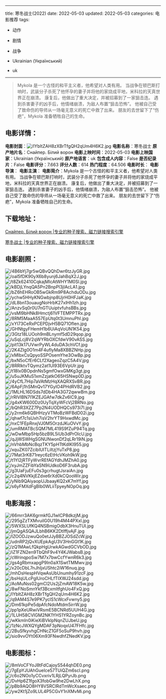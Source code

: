 
---
title: 寒冬战士(2022)
date: 2022-05-03
updated: 2022-05-03
categories: 电影推荐
tags:
- 动作
- 剧情
- 战争

- Ukrainian (Український)
- uk
---


> Mykola 是一个古怪的和平主义者，他希望对人类有用。 当战争在顿巴斯打响时，武装分子杀死了他怀孕的妻子并将他的家烧成平地，米科拉的天真世界正在崩溃。 康复后，他做出了重大决定，并被招募到了一家狙击连。 遇到杀害妻子的凶手后，他情绪崩溃，为敌人布置“狙击恐怖”。 他被自己受了致命伤的导师从一场毫无意义的死亡中救了出来。 朋友的去世留下了“伤疤”，Mykola 准备牺牲自己的生命。

## **电影详情**：

**电影封面**：<img src="https://image.tmdb.org/t/p/w200/lYbItZAH8zXBrTfgQH2qUm4H6K2.jpg" alt="/lYbItZAH8zXBrTfgQH2qUm4H6K2.jpg" title="/lYbItZAH8zXBrTfgQH2qUm4H6K2.jpg">
**电影名称**：寒冬战士
**原产地片名**：Снайпер. Білий ворон
**电影上映时间**：2022-05-03
**电影上映国家**：Ukrainian (Український)
**原产地语言**：uk
**包含成人内容**：False
**是否纪录片**：False
**电影评分**：7.663
**评分人数**：614
**热门程度**：64.506
**电影时长**：
**电影导演**：
**电影主演**：
**电影简介**：Mykola 是一个古怪的和平主义者，他希望对人类有用。 当战争在顿巴斯打响时，武装分子杀死了他怀孕的妻子并将他的家烧成平地，米科拉的天真世界正在崩溃。 康复后，他做出了重大决定，并被招募到了一家狙击连。 遇到杀害妻子的凶手后，他情绪崩溃，为敌人布置“狙击恐怖”。 他被自己受了致命伤的导师从一场毫无意义的死亡中救了出来。 朋友的去世留下了“伤疤”，Mykola 准备牺牲自己的生命。

## **下载地址**：
[Снайпер. Білий ворон |专业的种子搜索、磁力链接搜索引擎](https://movie.amd794.com:2083/?search=%D0%A1%D0%BD%D0%B0%D0%B9%D0%BF%D0%B5%D1%80.%20%D0%91%D1%96%D0%BB%D0%B8%D0%B9%20%D0%B2%D0%BE%D1%80%D0%BE%D0%BD&ordering=&mode=match_phrase&page_size=10&page=1)

[寒冬战士 |专业的种子搜索、磁力链接搜索引擎](https://movie.amd794.com:2083/?search=%E5%AF%92%E5%86%AC%E6%88%98%E5%A3%AB&ordering=&mode=match_phrase&page_size=10&page=1)
 

## **电影剧照**：
<img src="https://image.tmdb.org/t/p/original/4B6bYj7gr5wQBvQQhDwr6tzJyGR.jpg" alt="/4B6bYj7gr5wQBvQQhDwr6tzJyGR.jpg" title="/4B6bYj7gr5wQBvQQhDwr6tzJyGR.jpg"><img src="https://image.tmdb.org/t/p/original/oal5fDK90yX6b8yunj6JahBqX2J.jpg" alt="/oal5fDK90yX6b8yunj6JahBqX2J.jpg" title="/oal5fDK90yX6b8yunj6JahBqX2J.jpg"><img src="https://image.tmdb.org/t/p/original/t8Zk62410CqkajMIcAtWHY1M0Sl.jpg" alt="/t8Zk62410CqkajMIcAtWHY1M0Sl.jpg" title="/t8Zk62410CqkajMIcAtWHY1M0Sl.jpg"><img src="https://image.tmdb.org/t/p/original/kBDjLYnqQA5Pn2BnpPl3jIAcLA1.jpg" alt="/kBDjLYnqQA5Pn2BnpPl3jIAcLA1.jpg" title="/kBDjLYnqQA5Pn2BnpPl3jIAcLA1.jpg"><img src="https://image.tmdb.org/t/p/original/bZ6hEHRoOB5wGkRm9P8AchduODu.jpg" alt="/bZ6hEHRoOB5wGkRm9P8AchduODu.jpg" title="/bZ6hEHRoOB5wGkRm9P8AchduODu.jpg"><img src="https://image.tmdb.org/t/p/original/ychw5HHyKNGwbjnp8UjrH0HFJaK.jpg" alt="/ychw5HHyKNGwbjnp8UjrH0HFJaK.jpg" title="/ychw5HHyKNGwbjnp8UjrH0HFJaK.jpg"><img src="https://image.tmdb.org/t/p/original/dL8bn13ouaugNoHrbK27xlHh1zh.jpg" alt="/dL8bn13ouaugNoHrbK27xlHh1zh.jpg" title="/dL8bn13ouaugNoHrbK27xlHh1zh.jpg"><img src="https://image.tmdb.org/t/p/original/AnzvSq0r0U7nGTUuiptvfuhsBBs.jpg" alt="/AnzvSq0r0U7nGTUuiptvfuhsBBs.jpg" title="/AnzvSq0r0U7nGTUuiptvfuhsBBs.jpg"><img src="https://image.tmdb.org/t/p/original/vsMl9bHNk8Hmctj61VFTEMPPTRx.jpg" alt="/vsMl9bHNk8Hmctj61VFTEMPPTRx.jpg" title="/vsMl9bHNk8Hmctj61VFTEMPPTRx.jpg"><img src="https://image.tmdb.org/t/p/original/8RM5MaaA557EpUtq0t3UmnuPhI.jpg" alt="/8RM5MaaA557EpUtq0t3UmnuPhI.jpg" title="/8RM5MaaA557EpUtq0t3UmnuPhI.jpg"><img src="https://image.tmdb.org/t/p/original/xYI73CeRxPCEPDjvH5BQ71OfIen.jpg" alt="/xYI73CeRxPCEPDjvH5BQ71OfIen.jpg" title="/xYI73CeRxPCEPDjvH5BQ71OfIen.jpg"><img src="https://image.tmdb.org/t/p/original/GHNtgyFHemH1b6UiAqVoUN1K54.jpg" alt="/GHNtgyFHemH1b6UiAqVoUN1K54.jpg" title="/GHNtgyFHemH1b6UiAqVoUN1K54.jpg"><img src="https://image.tmdb.org/t/p/original/3Gtz18LUOoh9mBLnymf5dD29qop.jpg" alt="/3Gtz18LUOoh9mBLnymf5dD29qop.jpg" title="/3Gtz18LUOoh9mBLnymf5dD29qop.jpg"><img src="https://image.tmdb.org/t/p/original/uSqLcj8V2qWYRbOXCfdwV90vASS.jpg" alt="/uSqLcj8V2qWYRbOXCfdwV90vASS.jpg" title="/uSqLcj8V2qWYRbOXCfdwV90vASS.jpg"><img src="https://image.tmdb.org/t/p/original/pit13k17UVwrPyWL4duDA3chVCf.jpg" alt="/pit13k17UVwrPyWL4duDA3chVCf.jpg" title="/pit13k17UVwrPyWL4duDA3chVCf.jpg"><img src="https://image.tmdb.org/t/p/original/2K4ZIg0O1m4F4uflyMa8XBBZNHp.jpg" alt="/2K4ZIg0O1m4F4uflyMa8XBBZNHp.jpg" title="/2K4ZIg0O1m4F4uflyMa8XBBZNHp.jpg"><img src="https://image.tmdb.org/t/p/original/xMlbxCsQpyoSSPOsemYhe3OwBp.jpg" alt="/xMlbxCsQpyoSSPOsemYhe3OwBp.jpg" title="/xMlbxCsQpyoSSPOsemYhe3OwBp.jpg"><img src="https://image.tmdb.org/t/p/original/bxN5oCfEr6CLf2XageoZqzC5A4V.jpg" alt="/bxN5oCfEr6CLf2XageoZqzC5A4V.jpg" title="/bxN5oCfEr6CLf2XageoZqzC5A4V.jpg"><img src="https://image.tmdb.org/t/p/original/8RRlktvTQymz2at1UI93E6VpUlr.jpg" alt="/8RRlktvTQymz2at1UI93E6VpUlr.jpg" title="/8RRlktvTQymz2at1UI93E6VpUlr.jpg"><img src="https://image.tmdb.org/t/p/original/t18Ix0BOpdnNs5gmfOwxGMKg3gt.jpg" alt="/t18Ix0BOpdnNs5gmfOwxGMKg3gt.jpg" title="/t18Ix0BOpdnNs5gmfOwxGMKg3gt.jpg"><img src="https://image.tmdb.org/t/p/original/u5uJKMuS1xmZzjatkO65HSNwp0D.jpg" alt="/u5uJKMuS1xmZzjatkO65HSNwp0D.jpg" title="/u5uJKMuS1xmZzjatkO65HSNwp0D.jpg"><img src="https://image.tmdb.org/t/p/original/4yCfL7Hip7aVAtMzHqXAQRXSvBR.jpg" alt="/4yCfL7Hip7aVAtMzHqXAQRXSvBR.jpg" title="/4yCfL7Hip7aVAtMzHqXAQRXSvBR.jpg"><img src="https://image.tmdb.org/t/p/original/6ApFj1hSMnQv17YGyIO4PHdRVB2.jpg" alt="/6ApFj1hSMnQv17YGyIO4PHdRVB2.jpg" title="/6ApFj1hSMnQv17YGyIO4PHdRVB2.jpg"><img src="https://image.tmdb.org/t/p/original/1MLHL16DSds7dDb4HA3G72qwwBm.jpg" alt="/1MLHL16DSds7dDb4HA3G72qwwBm.jpg" title="/1MLHL16DSds7dDb4HA3G72qwwBm.jpg"><img src="https://image.tmdb.org/t/p/original/rRlVIBN7I1KZEJGAfw7dkZv6lC9.jpg" alt="/rRlVIBN7I1KZEJGAfw7dkZv6lC9.jpg" title="/rRlVIBN7I1KZEJGAfw7dkZv6lC9.jpg"><img src="https://image.tmdb.org/t/p/original/g4xKW600Dz0UyTqXyWFcVj2BRNo.jpg" alt="/g4xKW600Dz0UyTqXyWFcVj2BRNo.jpg" title="/g4xKW600Dz0UyTqXyWFcVj2BRNo.jpg"><img src="https://image.tmdb.org/t/p/original/bQhR3XZZ7Pp2N4UODHQCs973i7I.jpg" alt="/bQhR3XZZ7Pp2N4UODHQCs973i7I.jpg" title="/bQhR3XZZ7Pp2N4UODHQCs973i7I.jpg"><img src="https://image.tmdb.org/t/p/original/y2rm6k6QBHHzyVTMoBzWFBdD02i.jpg" alt="/y2rm6k6QBHHzyVTMoBzWFBdD02i.jpg" title="/y2rm6k6QBHHzyVTMoBzWFBdD02i.jpg"><img src="https://image.tmdb.org/t/p/original/qhwf7c1sUxh7isV2hrYT9HxwdMc.jpg" alt="/qhwf7c1sUxh7isV2hrYT9HxwdMc.jpg" title="/qhwf7c1sUxh7isV2hrYT9HxwdMc.jpg"><img src="https://image.tmdb.org/t/p/original/nxC1FEpRnxjVJ0M5OrzdJKuOVvY.jpg" alt="/nxC1FEpRnxjVJ0M5OrzdJKuOVvY.jpg" title="/nxC1FEpRnxjVJ0M5OrzdJKuOVvY.jpg"><img src="https://image.tmdb.org/t/p/original/umRMATBcSQM7ML419S9fZuP94Tq.jpg" alt="/umRMATBcSQM7ML419S9fZuP94Tq.jpg" title="/umRMATBcSQM7ML419S9fZuP94Tq.jpg"><img src="https://image.tmdb.org/t/p/original/wDwMbp5Hp5bzB9L5iUb3dPrOIcU.jpg" alt="/wDwMbp5Hp5bzB9L5iUb3dPrOIcU.jpg" title="/wDwMbp5Hp5bzB9L5iUb3dPrOIcU.jpg"><img src="https://image.tmdb.org/t/p/original/qJjWSWHgSGNUNwonDf2qLRr19iN.jpg" alt="/qJjWSWHgSGNUNwonDf2qLRr19iN.jpg" title="/qJjWSWHgSGNUNwonDf2qLRr19iN.jpg"><img src="https://image.tmdb.org/t/p/original/nVhbMbNcBqzTKY5pHTtKdIKI955.jpg" alt="/nVhbMbNcBqzTKY5pHTtKdIKI955.jpg" title="/nVhbMbNcBqzTKY5pHTtKdIKI955.jpg"><img src="https://image.tmdb.org/t/p/original/xquZK07ZcibIUITLiltzjYuTxP8.jpg" alt="/xquZK07ZcibIUITLiltzjYuTxP8.jpg" title="/xquZK07ZcibIUITLiltzjYuTxP8.jpg"><img src="https://image.tmdb.org/t/p/original/7Mat3rK871reyc6zEtHcVKoh9kW.jpg" alt="/7Mat3rK871reyc6zEtHcVKoh9kW.jpg" title="/7Mat3rK871reyc6zEtHcVKoh9kW.jpg"><img src="https://image.tmdb.org/t/p/original/t1Yl2jRTFyWvrREfAGYdhJMZhA0.jpg" alt="/t1Yl2jRTFyWvrREfAGYdhJMZhA0.jpg" title="/t1Yl2jRTFyWvrREfAGYdhJMZhA0.jpg"><img src="https://image.tmdb.org/t/p/original/xyJmZZFibYaSN9iUdkoD6F3rubA.jpg" alt="/xyJmZZFibYaSN9iUdkoD6F3rubA.jpg" title="/xyJmZZFibYaSN9iUdkoD6F3rubA.jpg"><img src="https://image.tmdb.org/t/p/original/g3UaFjuEFu0s3gcrhugtJsraiAn.jpg" alt="/g3UaFjuEFu0s3gcrhugtJsraiAn.jpg" title="/g3UaFjuEFu0s3gcrhugtJsraiAn.jpg"><img src="https://image.tmdb.org/t/p/original/c2q4NVKkjEZdxe6rXd0kCQooWir.jpg" alt="/c2q4NVKkjEZdxe6rXd0kCQooWir.jpg" title="/c2q4NVKkjEZdxe6rXd0kCQooWir.jpg"><img src="https://image.tmdb.org/t/p/original/yNib9QAiyaopUJbaayKQ2xK7mYf.jpg" alt="/yNib9QAiyaopUJbaayKQ2xK7mYf.jpg" title="/yNib9QAiyaopUJbaayKQ2xK7mYf.jpg"><img src="https://image.tmdb.org/t/p/original/s6yFMXdFgBIb0WLiiTpyeyNOpOq.jpg" alt="/s6yFMXdFgBIb0WLiiTpyeyNOpOq.jpg" title="/s6yFMXdFgBIb0WLiiTpyeyNOpOq.jpg">

## **电影海报**：
<img src="https://image.tmdb.org/t/p/original/66mrr3AK6grmkfGJ1wlCP8dkzjM.jpg" alt="/66mrr3AK6grmkfGJ1wlCP8dkzjM.jpg" title="/66mrr3AK6grmkfGJ1wlCP8dkzjM.jpg"><img src="https://image.tmdb.org/t/p/original/295gZzTXMvuiIG0U19h4M44PXxI.jpg" alt="/295gZzTXMvuiIG0U19h4M44PXxI.jpg" title="/295gZzTXMvuiIG0U19h4M44PXxI.jpg"><img src="https://image.tmdb.org/t/p/original/5WXSLUfKQ4NSBmigOdbX3HnuTUI.jpg" alt="/5WXSLUfKQ4NSBmigOdbX3HnuTUI.jpg" title="/5WXSLUfKQ4NSBmigOdbX3HnuTUI.jpg"><img src="https://image.tmdb.org/t/p/original/jmQgASQAJLbhB6KK2DtIffjvAjF.jpg" alt="/jmQgASQAJLbhB6KK2DtIffjvAjF.jpg" title="/jmQgASQAJLbhB6KK2DtIffjvAjF.jpg"><img src="https://image.tmdb.org/t/p/original/lZOODJzwuQo0etJJyBBZJOSdZcW.jpg" alt="/lZOODJzwuQo0etJJyBBZJOSdZcW.jpg" title="/lZOODJzwuQo0etJJyBBZJOSdZcW.jpg"><img src="https://image.tmdb.org/t/p/original/udnRP2jQvXUEpkAgU3V3HnGGt1K.jpg" alt="/udnRP2jQvXUEpkAgU3V3HnGGt1K.jpg" title="/udnRP2jQvXUEpkAgU3V3HnGGt1K.jpg"><img src="https://image.tmdb.org/t/p/original/zQ1MAwLfQkpHgUrwkAGwdGCVbOD.jpg" alt="/zQ1MAwLfQkpHgUrwkAGwdGCVbOD.jpg" title="/zQ1MAwLfQkpHgUrwkAGwdGCVbOD.jpg"><img src="https://image.tmdb.org/t/p/original/iZ1FZN2en9TbQhF9v4Y4KJWabsB.jpg" alt="/iZ1FZN2en9TbQhF9v4Y4KJWabsB.jpg" title="/iZ1FZN2en9TbQhF9v4Y4KJWabsB.jpg"><img src="https://image.tmdb.org/t/p/original/cWrinqpoSw7M7x7bwCcfYwnR6k3.jpg" alt="/cWrinqpoSw7M7x7bwCcfYwnR6k3.jpg" title="/cWrinqpoSw7M7x7bwCcfYwnR6k3.jpg"><img src="https://image.tmdb.org/t/p/original/gs4gRbmxapgP9In0aX1SwtTMMwv.jpg" alt="/gs4gRbmxapgP9In0aX1SwtTMMwv.jpg" title="/gs4gRbmxapgP9In0aX1SwtTMMwv.jpg"><img src="https://image.tmdb.org/t/p/original/x20cDbL7nJhljxUShtc2iW16nuq.jpg" alt="/x20cDbL7nJhljxUShtc2iW16nuq.jpg" title="/x20cDbL7nJhljxUShtc2iW16nuq.jpg"><img src="https://image.tmdb.org/t/p/original/mhDsHespHVqwAsUbUnumhy91zcF.jpg" alt="/mhDsHespHVqwAsUbUnumhy91zcF.jpg" title="/mhDsHespHVqwAsUbUnumhy91zcF.jpg"><img src="https://image.tmdb.org/t/p/original/bsHqULcPgIUroCHLfTIXWJ24sdd.jpg" alt="/bsHqULcPgIUroCHLfTIXWJ24sdd.jpg" title="/bsHqULcPgIUroCHLfTIXWJ24sdd.jpg"><img src="https://image.tmdb.org/t/p/original/AoMuNss02gmCl2Us2jZmAW18K5w.jpg" alt="/AoMuNss02gmCl2Us2jZmAW18K5w.jpg" title="/AoMuNss02gmCl2Us2jZmAW18K5w.jpg"><img src="https://image.tmdb.org/t/p/original/8wFNoSmnYkf3BcxmltfghUo4FxQ.jpg" alt="/8wFNoSmnYkf3BcxmltfghUo4FxQ.jpg" title="/8wFNoSmnYkf3BcxmltfghUo4FxQ.jpg"><img src="https://image.tmdb.org/t/p/original/lYbItZAH8zXBrTfgQH2qUm4H6K2.jpg" alt="/lYbItZAH8zXBrTfgQH2qUm4H6K2.jpg" title="/lYbItZAH8zXBrTfgQH2qUm4H6K2.jpg"><img src="https://image.tmdb.org/t/p/original/q9AM4S7e9PK7yclS1cWcxFvwny5.jpg" alt="/q9AM4S7e9PK7yclS1cWcxFvwny5.jpg" title="/q9AM4S7e9PK7yclS1cWcxFvwny5.jpg"><img src="https://image.tmdb.org/t/p/original/Dm61kpPe5dpAfcNdoMtdm5irrW.jpg" alt="/Dm61kpPe5dpAfcNdoMtdm5irrW.jpg" title="/Dm61kpPe5dpAfcNdoMtdm5irrW.jpg"><img src="https://image.tmdb.org/t/p/original/pp1pXeURwiVRsmE5BCNRd5UUH4G.jpg" alt="/pp1pXeURwiVRsmE5BCNRd5UUH4G.jpg" title="/pp1pXeURwiVRsmE5BCNRd5UUH4G.jpg"><img src="https://image.tmdb.org/t/p/original/1LUH58CVIGM2NK1YHS1YRZoynBc.jpg" alt="/1LUH58CVIGM2NK1YHS1YRZoynBc.jpg" title="/1LUH58CVIGM2NK1YHS1YRZoynBc.jpg"><img src="https://image.tmdb.org/t/p/original/wKkmIn0iKieXiBVklpNqnZUJbeU.jpg" alt="/wKkmIn0iKieXiBVklpNqnZUJbeU.jpg" title="/wKkmIn0iKieXiBVklpNqnZUJbeU.jpg"><img src="https://image.tmdb.org/t/p/original/1zNcJWXQYgMDAF3pNoqxU47FHfc.jpg" alt="/1zNcJWXQYgMDAF3pNoqxU47FHfc.jpg" title="/1zNcJWXQYgMDAF3pNoqxU47FHfc.jpg"><img src="https://image.tmdb.org/t/p/original/2BuSfkyvhgCHNcZ1GF5oSuP9hvh.jpg" alt="/2BuSfkyvhgCHNcZ1GF5oSuP9hvh.jpg" title="/2BuSfkyvhgCHNcZ1GF5oSuP9hvh.jpg"><img src="https://image.tmdb.org/t/p/original/sio9vvOYt06Xm93FNwdhfZNedKV.jpg" alt="/sio9vvOYt06Xm93FNwdhfZNedKV.jpg" title="/sio9vvOYt06Xm93FNwdhfZNedKV.jpg">

## **电影图标**：
<img src="https://image.tmdb.org/t/p/original/8mVoCFYoJ8tFdCajoyS544qhDE0.png" alt="/8mVoCFYoJ8tFdCajoyS544qhDE0.png" title="/8mVoCFYoJ8tFdCajoyS544qhDE0.png"><img src="https://image.tmdb.org/t/p/original/7gEpYJUAhGueIce57TUiQZm6scI.png" alt="/7gEpYJUAhGueIce57TUiQZm6scI.png" title="/7gEpYJUAhGueIce57TUiQZm6scI.png"><img src="https://image.tmdb.org/t/p/original/c6o2NOo1yCCvxriv1LRjLQPyrJb.png" alt="/c6o2NOo1yCCvxriv1LRjLQPyrJb.png" title="/c6o2NOo1yCCvxriv1LRjLQPyrJb.png"><img src="https://image.tmdb.org/t/p/original/DvHp6Z1fgoX3fobGw9he2DwLhX.png" alt="/DvHp6Z1fgoX3fobGw9he2DwLhX.png" title="/DvHp6Z1fgoX3fobGw9he2DwLhX.png"><img src="https://image.tmdb.org/t/p/original/pBb9AQO8HY8VSRClRdTmWcXsaec.png" alt="/pBb9AQO8HY8VSRClRdTmWcXsaec.png" title="/pBb9AQO8HY8VSRClRdTmWcXsaec.png"><img src="https://image.tmdb.org/t/p/original/yw2Kt1jZo9LUL4P5CGvY1nXMvMi.png" alt="/yw2Kt1jZo9LUL4P5CGvY1nXMvMi.png" title="/yw2Kt1jZo9LUL4P5CGvY1nXMvMi.png">
